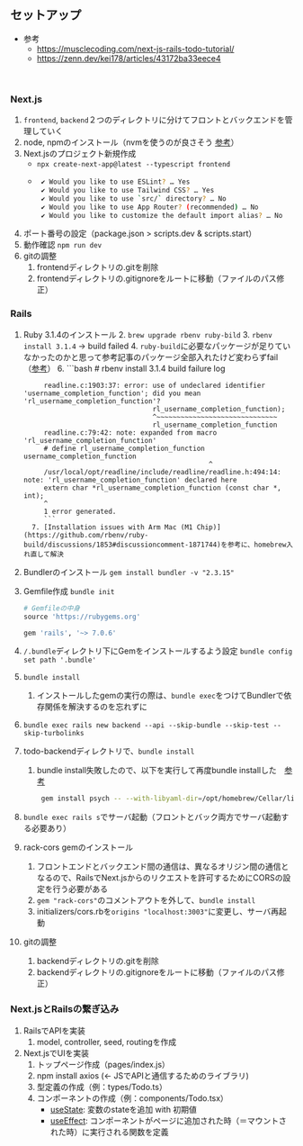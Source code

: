 ## セットアップ
- 参考
  - https://musclecoding.com/next-js-rails-todo-tutorial/
  - https://zenn.dev/kei178/articles/43172ba33eece4
<br>
  
### Next.js
1. `frontend`, `backend`２つのディレクトリに分けてフロントとバックエンドを管理していく
1. node, npmのインストール（nvmを使うのが良さそう [参考](https://qiita.com/ffggss/items/94f1c4c5d311db2ec71a)）
1. Next.jsのプロジェクト新規作成 
   - `npx create-next-app@latest --typescript frontend`
   - ```bash
      ✔ Would you like to use ESLint? … Yes
      ✔ Would you like to use Tailwind CSS? … Yes
      ✔ Would you like to use `src/` directory? … No
      ✔ Would you like to use App Router? (recommended) … No
      ✔ Would you like to customize the default import alias? … No    
     ```
1. ポート番号の設定（package.json > scripts.dev & scripts.start）
2. 動作確認 `npm run dev`
3. gitの調整
   1. frontendディレクトリの.gitを削除
   2. frontendディレクトリの.gitignoreをルートに移動（ファイルのパス修正）

### Rails
1. Ruby 3.1.4のインストール
   2. `brew upgrade rbenv ruby-bild`
      3. `rbenv install 3.1.4` -> build failed
         4. `ruby-build`に必要なパッケージが足りていなかったのかと思って参考記事のパッケージ全部入れたけど変わらずfail（[参考](https://github.com/rbenv/ruby-build/wiki#macos)）
         6. ```bash
            # rbenv install 3.1.4 build failure log
            
            readline.c:1903:37: error: use of undeclared identifier 'username_completion_function'; did you mean 'rl_username_completion_function'?
                                       rl_username_completion_function);
                                       ^~~~~~~~~~~~~~~~~~~~~~~~~~~~~~~
                                       rl_username_completion_function
            readline.c:79:42: note: expanded from macro 'rl_username_completion_function'
            # define rl_username_completion_function username_completion_function
                                                     ^
            /usr/local/opt/readline/include/readline/readline.h:494:14: note: 'rl_username_completion_function' declared here
            extern char *rl_username_completion_function (const char *, int);
            ^
            1 error generated.
            ```
         7. [Installation issues with Arm Mac (M1 Chip)](https://github.com/rbenv/ruby-build/discussions/1853#discussioncomment-1871744)を参考に、homebrew入れ直して解決
8. Bundlerのインストール `gem install bundler -v "2.3.15"`
9. Gemfile作成 `bundle init`
   ```ruby
   # Gemfileの中身
   source 'https://rubygems.org'

   gem 'rails', '~> 7.0.6'
   ```
10. `/.bundle`ディレクトリ下にGemをインストールするよう設定 `bundle config set path '.bundle'`
11. `bundle install`
    1. インストールしたgemの実行の際は、`bundle exec`をつけてBundlerで依存関係を解決するのを忘れずに
12. `bundle exec rails new backend --api --skip-bundle --skip-test --skip-turbolinks`
13. todo-backendディレクトリで、`bundle install`
    1. bundle install失敗したので、以下を実行して再度bundle installした　[参考](https://discuss.rubyonrails.org/t/cant-setup-rails-psych-yaml-issue/83968/12)
       ```bash
        gem install psych -- --with-libyaml-dir=/opt/homebrew/Cellar/libyaml/0.2.
       ```
14. `bundle exec rails s`でサーバ起動（フロントとバック両方でサーバ起動する必要あり）
15. rack-cors gemのインストール
    1. フロントエンドとバックエンド間の通信は、異なるオリジン間の通信となるので、RailsでNext.jsからのリクエストを許可するためにCORSの設定を行う必要がある
    2. `gem "rack-cors"`のコメントアウトを外して、`bundle install`
    3. initializers/cors.rbを`origins "localhost:3003"`に変更し、サーバ再起動
16. gitの調整
    1. backendディレクトリの.gitを削除
    2. backendディレクトリの.gitignoreをルートに移動（ファイルのパス修正）

### Next.jsとRailsの繋ぎ込み
1. RailsでAPIを実装
   1. model, controller, seed, routingを作成
2. Next.jsでUIを実装
   1. トップページ作成（pages/index.js）
   2. npm install axios (← JSでAPIと通信するためのライブラリ)
   3. 型定義の作成（例：types/Todo.ts） 
   4. コンポーネントの作成（例：components/Todo.tsx）
      - [useState](https://react.dev/reference/react/useState): 変数のstateを追加 with 初期値
      - [useEffect](https://react.dev/reference/react/useEffect): コンポーネントがページに追加された時（＝マウントされた時）に実行される関数を定義  
